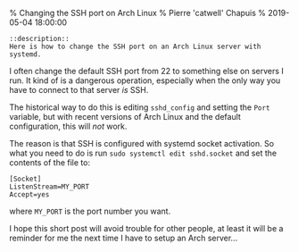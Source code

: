 % Changing the SSH port on Arch Linux
% Pierre 'catwell' Chapuis
% 2019-05-04 18:00:00

    ::description::
    Here is how to change the SSH port on an Arch Linux server with systemd.

I often change the default SSH port from 22 to something else on servers I run. It kind of is a dangerous operation, especially when the only way you have to connect to that server *is* SSH.

The historical way to do this is editing `sshd_config` and setting the `Port` variable, but with recent versions of Arch Linux and the default configuration, this will *not* work.

The reason is that SSH is configured with systemd socket activation. So what you need to do is run `sudo systemctl edit sshd.socket` and set the contents of the file to:

    [Socket]
    ListenStream=MY_PORT
    Accept=yes

where `MY_PORT` is the port number you want.

I hope this short post will avoid trouble for other people, at least it will be a reminder for me the next time I have to setup an Arch server...
